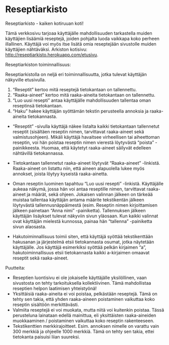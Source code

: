 # Reseptiarkisto
Reseptiarkisto - kaiken kotiruuan koti!

Tämä verkkosivu tarjoaa käyttäjälle mahdollisuuden tarkastella muiden käyttäjien lisäämiä reseptejä, joiden pohjalta luoda vaikkapa koko perheen illallinen. Käyttäjä voi myös itse lisätä omia reseptejään sivustolle muiden käyttäjien nähtäväksi. Arkiston kotisivu: http://reseptiarkisto.herokuapp.com/etusivu. 


Reseptiarkiston toiminnallisuus:

Reseptiarkistolla on neljä eri toiminnallisuutta, jotka tulevat käyttäjän näkyville etusivulla. 
1) “Reseptit” kertoo mitä reseptejä tietokantaan on tallennettu.
2) “Raaka-aineet” kertoo mitä raaka-aineita tietokantaan on tallennettu.
3) “Luo uusi resepti” antaa käyttäjälle mahdollisuuden tallentaa oman reseptinsä tietokantaan.
4) “Haku” hakee käyttäjän syöttämän tekstin perusteella annoksia ja raaka-aineita tietokannasta. 

- “Reseptit” -sivulla käyttäjä näkee listalta kaikki tietokantaan tallennetut reseptit (sisältäen reseptin nimen, tarvittavat raaka-aineet sekä valmistusohjeen). Mikäli käyttäjä havaitsee virheellisen tai aiheettoman reseptin, voi hän poistaa reseptin nimen vierestä löytyvästä “poista” -painikkeesta. Huomaa, että käytetyt raaka-aineet säilyvät edelleen nähtävillä tietokannassa.

- Tietokantaan tallennetut raaka-aineet löytyvät “Raaka-aineet” -linkistä. Raaka-aineet on listattu niin, että aineen alapuolella lukee myös annokset, joista löytyy kyseistä raaka-ainetta.   

- Oman reseptin luominen tapahtuu “Luo uusi resepti” -linkistä. Käyttäjälle aukeaa näkymä, jossa hän voi antaa reseptille nimen, tarvittavat raaka-aineet ja määrät, sekä ohjeen. Jokaisen valinnan jälkeen on tärkeää muistaa tallentaa käyttäjän antama määrite tekstikentän jälkeen löytyvästä tallennusnäppäimestä (esim. Reseptin nimen kirjoittamisen jälkeen painetaan “Anna nimi” -painiketta). Tallennuksen jälkeen käyttäjän lisäykset tulevat näkyviin sivun yläosaan. Kun kaikki valinnat ovat käyttäjän mielestä kunnossa, painaa hän “tallenna” -painiketta sivun alaosasta.  

- Hakutoiminnallisuus toimii siten, että käyttäjä syöttää tekstikenttään hakusanan ja järjestelmä etsii tietokannasta osumat, jotka näytetään käyttäjälle. Jos käyttäjä esimerkiksi syöttää pelkän kirjaimen “a”, hakutoiminnallisuus etsii tietokannasta kaikki a-kirjaimen omaavat reseptit sekä raaka-aineet. 


Puutteita:

- Reseptien luontisivu ei ole jokaiselle käyttäjälle yksilöllinen, vaan sivustosta on tehty tarkoituksella kollektiivinen. Tämä mahdollistaa reseptien helpon laatimisen yhteistyönä!
- Yksittäisiä raaka-aineita ei voi poistaa, pelkästään reseptejä. Tämä on tehty sen takia, että yhden raaka-aineen poistaminen vaikuttaa koko reseptin sisältöön merkittävästi.
- Valmiita reseptejä ei voi muokata, mutta niitä voi kuitenkin poistaa. Tässä perusteluna lainataan edellä mainittua, eli yksittäisten raaka-aineiden muokkaaminen / poistaminen vaikuttaa koko reseptin rakenteeseen. 
- Tekstikenttien merkkirajoitteet. Esim. annoksen nimelle on varattu vain 300 merkkiä ja ohjeelle 1000 merkkiä. Tämä on tehty sen takia, ettei tietokanta paisuisi liian suureksi.
